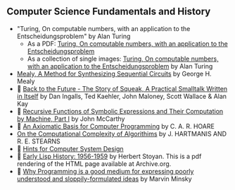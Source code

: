 ## Computer Science Fundamentals and History

* "Turing, On computable numbers, with an application to the Entscheidungsproblem" by Alan Turing
  * As a PDF: [Turing, On computable numbers, with an application to the Entscheidungsproblem](https://www.cs.virginia.edu/~robins/Turing_Paper_1936.pdf)
  * As a collection of single images: [Turing, On computable numbers, with an application to the Entscheidungsproblem](http://www.cs.virginia.edu/~robins/Turing_Paper_1936.pdf) by Alan Turing
* [Mealy, A Method for Synthesizing Sequential Circuits](http://www3.alcatel-lucent.com/bstj/vol34-1955/articles/bstj34-5-1045.pdf) by George H. Mealy
* :scroll: [Back to the Future - The Story of Squeak, A Practical Smalltalk Written in Itself](story-of-squeak-a-practical-smalltalk-written-in-itself.pdf) by Dan Ingalls, Ted Kaehler, John Maloney, Scott Wallace & Alan Kay
* :scroll: [Recursive Functions of Symbolic Expressions and Their Computation by Machine, Part I](recursive-functions-of-symbolic-expressions-and-their-computation-by-machine-parti.pdf) by John McCarthy
* :scroll: [An Axiomatic Basis for Computer Programming](axiomatic-basis-computer-programming.pdf) by C. A. R. HOARE
* [On the Computational Complexity of Algorithims](http://www.ams.org/journals/tran/1965-117-00/S0002-9947-1965-0170805-7/S0002-9947-1965-0170805-7.pdf) by J. HARTMANIS AND R. E. STEARNS
* :scroll: [Hints for Computer System Design](hints-for-computer-system-design.pdf)
* :scroll: [Early Lisp History: 1956-1959](early-lisp-history-1956-1959-herbert-stoyan-html-rendering.pdf) by Herbert Stoyan. This is a pdf rendering of the HTML page available at Archive.org.
* :scroll: [Why Programming is a good medium for expressing poorly understood and sloppily-formulated ideas](http://web.media.mit.edu/~minsky/papers/Why%20programming%20is--.html) by Marvin Minsky
